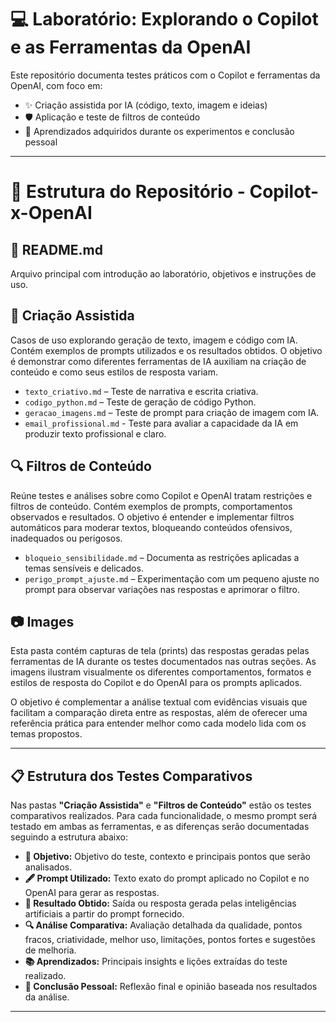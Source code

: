 # 💻 Laboratório: Explorando o Copilot e as Ferramentas da OpenAI

Este repositório documenta testes práticos com o Copilot e ferramentas da OpenAI, com foco em:

- ✨ Criação assistida por IA (código, texto, imagem e ideias)
- 🛡️ Aplicação e teste de filtros de conteúdo
- 📘 Aprendizados adquiridos durante os experimentos e conclusão pessoal

---

# 📂 Estrutura do Repositório - Copilot-x-OpenAI  

## 📜 README.md  
Arquivo principal com introdução ao laboratório, objetivos e instruções de uso.   

## 🤖 Criação Assistida  
Casos de uso explorando geração de texto, imagem e código com IA.  Contém exemplos de prompts utilizados e os resultados obtidos. O objetivo é demonstrar como diferentes ferramentas de IA auxiliam na criação de conteúdo e como seus estilos de resposta variam.
- `texto_criativo.md` – Teste de narrativa e escrita criativa.
- `codigo_python.md` – Teste de geração de código Python.  
- `geracao_imagens.md` – Teste de prompt para criação de imagem com IA.
- `email_profissional.md` -  Teste para avaliar a capacidade da IA em produzir texto profissional e claro.

## 🔍 Filtros de Conteúdo  
Reúne testes e análises sobre como Copilot e OpenAI tratam restrições e filtros de conteúdo. Contém exemplos de prompts, comportamentos observados e resultados. O objetivo é entender e implementar filtros automáticos para moderar textos, bloqueando conteúdos ofensivos, inadequados ou perigosos.
- `bloqueio_sensibilidade.md` – Documenta as restrições aplicadas a temas sensíveis e delicados.
- `perigo_prompt_ajuste.md` – Experimentação com um pequeno ajuste no prompt para observar variações nas respostas e aprimorar o filtro.

## 📷 Images

Esta pasta contém capturas de tela (prints) das respostas geradas pelas ferramentas de IA durante os testes documentados nas outras seções. As imagens ilustram visualmente os diferentes comportamentos, formatos e estilos de resposta do Copilot e do OpenAI para os prompts aplicados. 

O objetivo é complementar a análise textual com evidências visuais que facilitam a comparação direta entre as respostas, além de oferecer uma referência prática para entender melhor como cada modelo lida com os temas propostos. 

---

## 📋 Estrutura dos Testes Comparativos
Nas pastas **"Criação Assistida"** e **"Filtros de Conteúdo"** estão os testes comparativos realizados. Para cada funcionalidade, o mesmo prompt será testado em ambas as ferramentas, e as diferenças serão documentadas seguindo a estrutura abaixo:

- **📝 Objetivo:** Objetivo do teste, contexto e principais pontos que serão analisados.  
- **🖋️ Prompt Utilizado:** Texto exato do prompt aplicado no Copilot e no OpenAI para gerar as respostas.  
- **🎯 Resultado Obtido:** Saída ou resposta gerada pelas inteligências artificiais a partir do prompt fornecido.  
- **🔍 Análise Comparativa:** Avaliação detalhada da qualidade, pontos fracos, criatividade, melhor uso, limitações, pontos fortes e sugestões de melhoria. 
- **📚 Aprendizados:** Principais insights e lições extraídas do teste realizado.  
- **🧠 Conclusão Pessoal:** Reflexão final e opinião baseada nos resultados da análise.  

---
